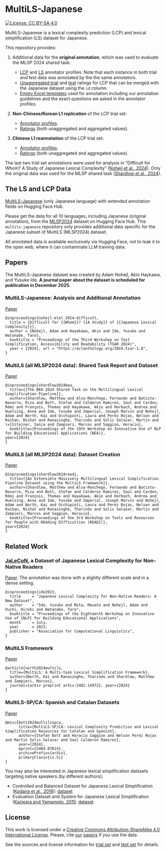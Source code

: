 # MultiLS-Japanese
[![License: CC BY-SA 4.0](https://img.shields.io/badge/License-CC_BY--SA_4.0-lightgrey.svg)](https://creativecommons.org/licenses/by-sa/4.0/)

MultiLS-Japanese is a lexical complexity prediction (LCP) and lexical simplification (LS) dataset for Japanese.

This repository provides:

1. Additional data for the **original annotation**, which was used to evaluate the MLSP 2024 shared task:
    - [LCP](annotator_profiles/lcp_profiles.tsv) and [LS](annotator_profiles/ls_profiles.tsv) annotator profiles. Note that each instance in both trial and test data was annotated by the the same annotators.
    - [Unaggregated trial](data/lcp_unaggregated_trial.tsv) and [test]((data/lcp_unaggregated_test.tsv)) ratings for LCP that can be merged with the Japanese dataset using the `id` column.
    - [Empty Excel templates](annotation_templates) used for annotation including our annotation guidelines and the exact questions we asked in the annotator profiles.

2. **Non-Chinese/Korean L1 replication** of the LCP trial set:
    - [Annotator profiles](annotator_profiles/replication_lcp_profiles.tsv).
    - [Ratings](data/replication_lcp_trial.tsv) (both unaggregated and aggregated values).

3. **Chinese L1 reannotation** of the LCP trial set:
    - [Annotator profiles](annotator_profiles/chinese_l1_lcp_profiles.tsv).
    - [Ratings](data/chinese_l1_lcp_trial.tsv) (both unaggregated and aggregated values).

The last two trial set annotations were used for analysis in “Difficult for Whom? A Study of Japanese Lexical Complexity” ([Nohejl et al., 2024](https://aclanthology.org/2024.tsar-1.8)). Only the original data was used for the MLSP shared task ([Shardlow et al., 2024](https://aclanthology.org/2024.bea-1.51)).

## The LS and LCP Data

[MultiLS-Japanese](https://huggingface.co/datasets/naist-nlp/multils-japanese) (only Japanese language) with extended annotation fields on Hugging Face Hub.

Please get the data for all 10 languages, including Japanese (original annotation), from the [MLSP2024](https://huggingface.co/datasets/MLSP2024/MLSP2024) dataset on Hugging Face Hub. This `multils-japanese` repository only provides additional data specific for the Japanese subset of MultiLS (MLSP2024) dataset.

All annotated data is available exclusively via Hugging Face, not to leak it to the open web, where it can contaminate LLM training data.

## Papers

The MultiLS-Japanese dataset was created by Adam Nohejl, Akio Haykawa, and Yusuke Ide. **A journal paper about the dataset is scheduled for publication in December 2025.**

### MultiLS-Japanese: Analysis and Additional Annotation 

[Paper](https://aclanthology.org/2024.tsar-1.8)
```
@inproceedings{nohejl-etal-2024-difficult,
  title = {Difficult for {{Whom}}? {{A Study}} of {{Japanese Lexical Complexity}}},
  author = {Nohejl, Adam and Hayakawa, Akio and Ide, Yusuke and Watanabe, Taro},
  booktitle = "Proceedings of the Third Workshop on Text Simplification, Accessibility and Readability (TSAR 2024)",
  year = {2024}, url = "https://aclanthology.org/2024.tsar-1.8",
}
```

### MultiLS (all MLSP2024 data): Shared Task Report and Dataset
[Paper](https://aclanthology.org/2024.bea-1.51)
```
@inproceedings{shardlow2024bea,
  title={{The BEA 2024 Shared Task on the Multilingual Lexical Simplification Pipeline}},
  author={Shardlow, Matthew and Alva-Manchego, Fernando and Batista-Navarro, Riza and Bott, Stefan and Calderon Ramirez, Saul and Cardon, Rémi and François, Thomas and Hayakawa, Akio and Horbach, Andrea and Huelsing, Anna and Ide, Yusuke and Imperial, Joseph Marvin and Nohejl, Adam and North, Kai and Occhipinti, Laura and Peréz Rojas, Nelson and Raihan, Nishat and Ranasinghe, Tharindu and Solis Salazar, Martin and \v{S}tajner, Sanja and Zampieri, Marcos and Saggion, Horacio},
  booktitle={Proceedings of the 19th Workshop on Innovative Use of NLP for Building Educational Applications (BEA)},
year={2024}
}
```

### MultiLS (all MLSP2024 data): Dataset Creation
[Paper](https://aclanthology.org/2024.readi-1.4)
```
@inproceedings{shardlow2024readi,
  title={{An Extensible Massively Multilingual Lexical Simplification Pipeline Dataset using the MultiLS Framework}},
  author={Shardlow, Matthew and Alva-Manchego, Fernando and Batista-Navarro, Riza and Bott, Stefan and Calderon Ramirez, Saul and Cardon, Rémi and François, Thomas and Hayakawa, Akio and Horbach, Andrea and Huelsing, Anna and Ide, Yusuke and Imperial, Joseph Marvin and Nohejl, Adam and North, Kai and Occhipinti, Laura and Peréz Rojas, Nelson and Raihan, Nishat and Ranasinghe, Tharindu and Solis Salazar, Martin and Zampieri, Marcos and Saggion, Horacio},
  booktitle={Proceedings of the 3rd Workshop on Tools and Resources for People with REAding DIfficulties (READI)},
year={2024}
}
```

## Related Work

### [JaLeCoN](https://github.com/naist-nlp/jalecon), a Dataset of Japanese Lexical Complexity for Non-Native Readers

[Paper](https://aclanthology.org/2023.bea-1.40). The annotation was done with a slightly different scale and in a dense setting.

```
@inproceedings{ide2023,
  title     = "Japanese Lexical Complexity for Non-Native Readers: A New Dataset",
  author    = "Ide, Yusuke and Mita, Masato and Nohejl, Adam and Ouchi, Hiroki and Watanabe, Taro",
  booktitle = "Proceedings of the Eighteenth Workshop on Innovative Use of {NLP} for Building Educational Applications",
  month     = July,
  year      = 2023,
  publisher = "Association for Computational Linguistics",
}
```

### MultiLS Framework

[Paper](https://arxiv.org/abs/2402.14972)

```
@article{north2024multils,
  title={MultiLS: A Multi-task Lexical Simplification Framework},
  author={North, Kai and Ranasinghe, Tharindu and Shardlow, Matthew and Zampieri, Marcos},
  journal={arXiv preprint arXiv:2402.14972}, year={2024}
}
```

### MultiLS-SP/CA: Spanish and Catalan Datasets

[Paper](https://arxiv.org/abs/2404.07814)

```
@misc{bott2024multilsspca,
      title={MultiLS-SP/CA: Lexical Complexity Prediction and Lexical Simplification Resources for Catalan and Spanish},
      author={Stefan Bott and Horacio Saggion and Nelson Peréz Rojas and Martin Solis Salazar and Saul Calderon Ramirez},
      year={2024},
      eprint={2404.07814},
      archivePrefix={arXiv},
      primaryClass={cs.CL}
}
```

You may also be interested in Japanese lexical simplification datasets targeting native speakers (by different authors):

- Controlled and Balanced Dataset for Japanese Lexical Simplification ([Kodaira et al., 2016](https://aclanthology.org/P16-3001)): [dataset](https://github.com/KodairaTomonori/EvaluationDataset)
- Evaluation Dataset and System for Japanese Lexical Simplification ([Kajiwara and Yamamoto, 2015](http://www.aclweb.org/anthology/P15-3006): [dataset](https://www.jnlp.org/GengoHouse/snow/e4)



## License

This work is licensed under a [Creative Commons Attribution-ShareAlike 4.0 International License][cc-by-sa]. Please, cite [our](https://aclanthology.org/2024.tsar-1.8) [papers](https://aclanthology.org/2024.bea-1.51) if you use the data.

See the sources and license information for [trial set](LICENSE_trial.md) and [test set](LICENSE_test.md) for details.

[cc-by-sa]: https://creativecommons.org/licenses/by-sa/4.0/

